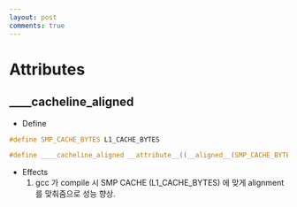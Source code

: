 ```yaml
---
layout: post
comments: true
---
```


# Attributes

## ____cacheline_aligned

* Define

```c
#define SMP_CACHE_BYTES L1_CACHE_BYTES

#define ____cacheline_aligned __attribute__((__aligned__(SMP_CACHE_BYTES)))
```

* Effects
	1. gcc 가 compile 시 SMP CACHE (L1_CACHE_BYTES) 에 맞게 alignment 를 맞춰줌으로 성능 향상.
